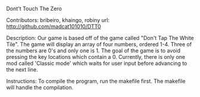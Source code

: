 Dont't Touch The Zero

Contributors: bribeiro, khaingo, robiny
url: http://github.com/madcat101010/DTT0

Description: Our game is based off of the game called "Don't Tap The White Tile". The game will display an array of four numbers, ordered 1-4. Three of the numbers are 0's and only one is 1. The goal of the game is to avoid pressing the key locations which contain a 0. Currently, there is only one mod called 'Classic mode' which waits for user input before advancing to the next line. 

Instructions: To compile the program, run the makefile first. The makefile will handle the compilation.  
